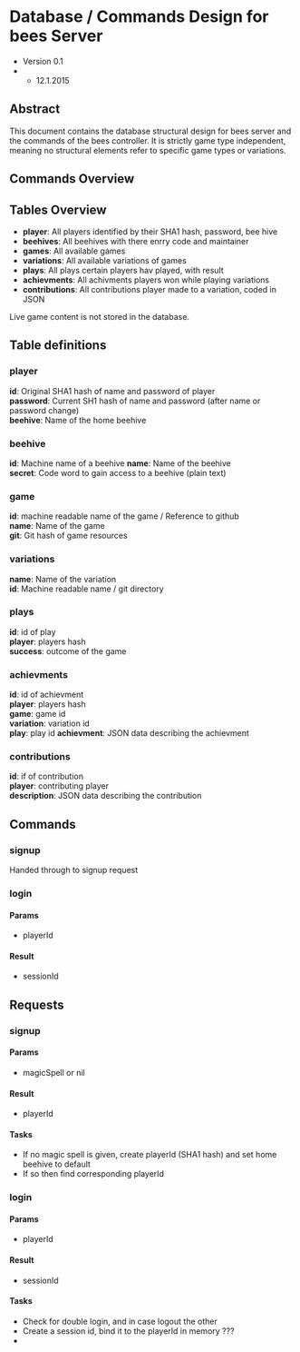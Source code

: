 # Database / Commands Design for bees Server
* Version 0.1
* * 12.1.2015

## Abstract

This document contains the database structural design for bees server and the commands of the bees controller. It is strictly game type independent, meaning no structural elements refer to specific game types or variations.  

## Commands Overview

## Tables Overview
* **player**: All players identified by their SHA1 hash, password, bee hive
* **beehives**: All beehives with there enrry code and maintainer
* **games**: All available games
* **variations**: All available variations of games
* **plays**: All plays certain players hav played, with result
* **achievments**: All achivments players won while playing variations
* **contributions**: All contributions player made to a variation, coded in JSON

Live game content is not stored in the database.   

## Table definitions

### player
**id**: Original SHA1 hash of name and password of player  
**password**: Current SH1 hash of name and password (after name or password change)  
**beehive**: Name of the home beehive  

### beehive
**id**: Machine name of a beehive
**name**: Name of the beehive  
**secret**: Code word to gain access to a beehive (plain text)  

### game
**id**: machine readable name of the game / Reference to github   
**name**: Name of the game  
**git**: Git hash of game resources   

### variations
**name**: Name of the variation  
**id**: Machine readable name / git directory  

### plays
**id**: id of play  
**player**: players hash  
**success**: outcome of the game

### achievments
**id**: id of achievment  
**player**: players hash  
**game**: game id  
**variation**: variation id  
**play**: play id
**achievment**: JSON data describing the achievment  

### contributions
**id**: if of contribution  
**player**: contributing player  
**description**: JSON data describing the contribution  

## Commands
### signup
Handed through to signup request
### login
#### Params
* playerId

#### Result  
* sessionId

## Requests
### signup
#### Params  
* magicSpell or nil

#### Result
* playerId

#### Tasks
* If no magic spell is given, create playerId (SHA1 hash) and set home beehive to default
* If so then find corresponding playerId

### login
#### Params
* playerId

#### Result  
* sessionId

#### Tasks
* Check for double login, and in case logout the other 
* Create a session id, bind it to the playerId in memory ???
* 

